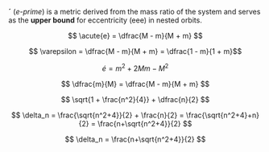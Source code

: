 
**ˊ** (_e-prime_) is a metric derived from the mass ratio of the system and serves as the **upper bound** for eccentricity (eee) in nested orbits.


$$ \acute{e} = \dfrac{M - m}{M + m} $$

$$ \varepsilon = \dfrac{M - m}{M + m} = \dfrac{1 - m}{1 + m}$$

$$ \acute{e} = m^2 +2Mm - M^2 $$

$$ \dfrac{m}{M} = \dfrac{M - m}{M + m} $$


$$ \sqrt{1 + \frac{n^2}{4}} + \dfrac{n}{2} $$


$$ \delta_n = \frac{\sqrt{n^2+4}}{2} + \frac{n}{2} = \frac{\sqrt{n^2+4}+n}{2} = \frac{n+\sqrt{n^2+4}}{2} $$


$$ \delta_n  = \frac{n+\sqrt{n^2+4}}{2} $$